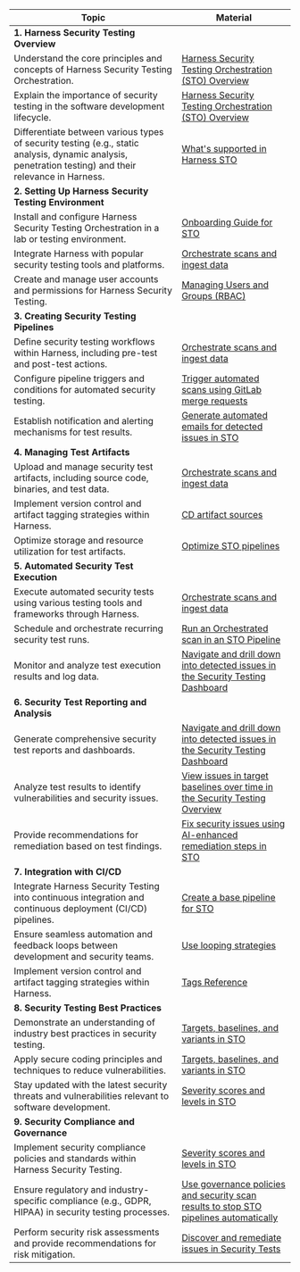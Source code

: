 | Topic                                                                                                                                                  | Material                                                                                                                                                                                                                     |
| ------------------------------------------------------------------------------------------------------------------------------------------------------ | ---------------------------------------------------------------------------------------------------------------------------------------------------------------------------------------------------------------------------- |
| **1. Harness Security Testing Overview**  | |
| Understand the core principles and concepts of Harness Security Testing Orchestration.                                                                 | [Harness Security Testing Orchestration (STO) Overview](https://developer.harness.io/docs/security-testing-orchestration/get-started/overview)                                                                               |
| Explain the importance of security testing in the software development lifecycle.                                                                      | [Harness Security Testing Orchestration (STO) Overview](https://developer.harness.io/docs/security-testing-orchestration/get-started/overview)                                                                               |
| Differentiate between various types of security testing (e.g., static analysis, dynamic analysis, penetration testing) and their relevance in Harness. | [What's supported in Harness STO](https://developer.harness.io/docs/security-testing-orchestration/whats-supported/sto-deployments)                                                                                                          |
| **2. Setting Up Harness Security Testing Environment**| |
| Install and configure Harness Security Testing Orchestration in a lab or testing environment.                                                          | [Onboarding Guide for STO](https://developer.harness.io/docs/security-testing-orchestration/get-started/onboarding-guide)                                                                                                    |
| Integrate Harness with popular security testing tools and platforms.                                                                                   | [Orchestrate scans and ingest data](https://developer.harness.io/docs/category/orchestrate-scans-and-ingest-data)                                                                                                            |
| Create and manage user accounts and permissions for Harness Security Testing.                                                                          | [Managing Users and Groups (RBAC)](https://developer.harness.io/docs/platform/role-based-access-control/rbac-in-harness)                                                                   |
| **3. Creating Security Testing Pipelines**  |  |
| Define security testing workflows within Harness, including pre-test and post-test actions.                                                            | [Orchestrate scans and ingest data](https://developer.harness.io/docs/category/orchestrate-scans-and-ingest-data)                                                                                                            |
| Configure pipeline triggers and conditions for automated security testing.                                                                             | [Trigger automated scans using GitLab merge requests](https://developer.harness.io/docs/security-testing-orchestration/get-started/sto-tutorials/gitlab-ci-integration)                                                                                                       |
| Establish notification and alerting mechanisms for test results.                                                                                       | [Generate automated emails for detected issues in STO](https://developer.harness.io/docs/security-testing-orchestration/use-sto/view-and-troubleshoot-vulnerabilities/email-notifications)                                   |
| **4. Managing Test Artifacts** | |
| Upload and manage security test artifacts, including source code, binaries, and test data.                                                             | [Orchestrate scans and ingest data](https://developer.harness.io/docs/category/orchestrate-scans-and-ingest-data)                                                                                                            |
| Implement version control and artifact tagging strategies within Harness.                                                                              | [CD artifact sources](https://developer.harness.io/docs/continuous-delivery/x-platform-cd-features/services/artifact-sources/)                                                                                               |
| Optimize storage and resource utilization for test artifacts.                                                                                          | [Optimize STO pipelines](https://developer.harness.io/docs/security-testing-orchestration/use-sto/set-up-sto-pipelines/optimize-sto-pipelines/)                                                                              |
| **5. Automated Security Test Execution** |  |
| Execute automated security tests using various testing tools and frameworks through Harness.                                                           | [Orchestrate scans and ingest data](https://developer.harness.io/docs/category/orchestrate-scans-and-ingest-data)                                                                                                            |
| Schedule and orchestrate recurring security test runs.                                                                                                 | [Run an Orchestrated scan in an STO Pipeline](https://developer.harness.io/docs/security-testing-orchestration/orchestrate-and-ingest/run-an-orchestrated-scan-in-sto)                                               |
| Monitor and analyze test execution results and log data.                                                                                               | [Navigate and drill down into detected issues in the Security Testing Dashboard](https://developer.harness.io/docs/security-testing-orchestration/use-sto/view-and-troubleshoot-vulnerabilities/security-testing-dashboard)  |
| **6. Security Test Reporting and Analysis**  |   |
| Generate comprehensive security test reports and dashboards.                                                                                           | [Navigate and drill down into detected issues in the Security Testing Dashboard](https://developer.harness.io/docs/security-testing-orchestration/use-sto/view-and-troubleshoot-vulnerabilities/security-testing-dashboard)  |
| Analyze test results to identify vulnerabilities and security issues.                                                                                  | [View issues in target baselines over time in the Security Testing Overview](https://developer.harness.io/docs/security-testing-orchestration/use-sto/view-and-troubleshoot-vulnerabilities/sto-overview)                    |
| Provide recommendations for remediation based on test findings.                                                                                        | [Fix security issues using AI-enhanced remediation steps in STO](https://developer.harness.io/docs/security-testing-orchestration/use-sto/view-and-troubleshoot-vulnerabilities/ai-based-remediations)                       |
| **7. Integration with CI/CD**  |  |
| Integrate Harness Security Testing into continuous integration and continuous deployment (CI/CD) pipelines.                                            | [Create a base pipeline for STO](https://developer.harness.io/docs/security-testing-orchestration/get-started/onboarding-guide#create-a-base-pipeline-for-sto)                                                               |
| Ensure seamless automation and feedback loops between development and security teams.                                                                  | [Use looping strategies](https://developer.harness.io/docs/platform/pipelines/looping-strategies/looping-strategies-matrix-repeat-and-parallelism/)                                                                          |
| Implement version control and artifact tagging strategies within Harness.                                                                              |  [Tags Reference](https://developer.harness.io/docs/platform/references/tags-reference/)                            |
| **8. Security Testing Best Practices** |  |
| Demonstrate an understanding of industry best practices in security testing.                                                                           | [Targets, baselines, and variants in STO](https://developer.harness.io/docs/security-testing-orchestration/get-started/key-concepts/targets-and-baselines)    |
| Apply secure coding principles and techniques to reduce vulnerabilities.                                                                               | [Targets, baselines, and variants in STO](https://developer.harness.io/docs/security-testing-orchestration/get-started/key-concepts/targets-and-baselines)                                                                   |
| Stay updated with the latest security threats and vulnerabilities relevant to software development.                                                    | [Severity scores and levels in STO](https://developer.harness.io/docs/security-testing-orchestration/get-started/key-concepts/severities)                                                                                    |
| **9. Security Compliance and Governance** | |
| Implement security compliance policies and standards within Harness Security Testing.                                                                  | [Severity scores and levels in STO](https://developer.harness.io/docs/security-testing-orchestration/get-started/key-concepts/severities)                                                                                    |
| Ensure regulatory and industry-specific compliance (e.g., GDPR, HIPAA) in security testing processes.                                                  | [Use governance policies and security scan results to stop STO pipelines automatically](https://developer.harness.io/docs/security-testing-orchestration/use-sto/stop-builds-based-on-scan-results/stop-pipelines-using-opa) |
| Perform security risk assessments and provide recommendations for risk mitigation.                                                                     | [Discover and remediate issues in Security Tests](https://developer.harness.io/docs/security-testing-orchestration/use-sto/view-and-troubleshoot-vulnerabilities/view-scan-results)                                          |

